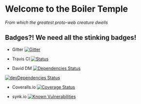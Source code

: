 # Welcome to the Boiler Temple
*From which the greatest proto-web creature dwells*

## Badges?! We need all the stinking badges!

* Gitter
[![Gitter](https://img.shields.io/badge/gitter-join%20chat%20%E2%86%92-brightgreen.svg
)](https://gitter.im/smokeyblues/BoilerTemple "Gitter chat")

* Travis CI
[![Status](https://travis-ci.org/smokeyblues/BoilerTemple.svg?branch=master)](https://travis-ci.org/smokeyblues/BoilerTemple) 
 
 * David DM
[![Dependencies Status](https://david-dm.org/smokeyblues/BoilerTemple.svg)](https://david-dm.org/smokeyblues/BoilerTemple)

[![devDependencies Status](https://david-dm.org/smokeyblues/BoilerTemple.svg)](https://david-dm.org/smokeyblues/BoilerTemple?type=dev)

* Coveralls.io
[![Coverage Status](https://coveralls.io/repos/github/smokeyblues/BoilerTemple/badge.svg?branch=master)](https://coveralls.io/github/smokeyblues/BoilerTemple?branch=master)

* synk.io 
[![Known Vulnerabilities](https://snyk.io/test/github/smokeyblues/BoilerTemple/badge.svg)](https://snyk.io/test/github/smokeyblues/BoilerTemple)
